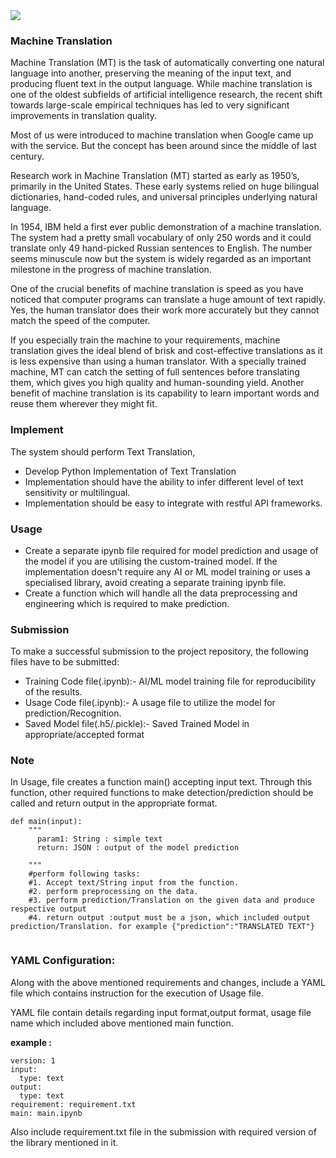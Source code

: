 <img src="https://miro.medium.com/focal/1200/675/34/29/0*KGcqYRXgidCzctW_.jpg">

### Machine Translation

Machine Translation (MT) is the task of automatically converting one natural language into another, preserving the meaning of the input text, and producing fluent text in the output language. While machine translation is one of the oldest subfields of artificial intelligence research, the recent shift towards large-scale empirical techniques has led to very significant improvements in translation quality. 

Most of us were introduced to machine translation when Google came up with the service. But the concept has been around since the middle of last century.

Research work in Machine Translation (MT) started as early as 1950’s, primarily in the United States. These early systems relied on huge bilingual dictionaries, hand-coded rules, and universal principles underlying natural language.

In 1954, IBM held a first ever public demonstration of a machine translation. The system had a pretty small vocabulary of only 250 words and it could translate only 49 hand-picked Russian sentences to English. The number seems minuscule now but the system is widely regarded as an important milestone in the progress of machine translation.

One of the crucial benefits of machine translation is speed as you have noticed that computer programs can translate a huge amount of text rapidly. Yes, the human translator does their work more accurately but they cannot match the speed of the computer.

If you especially train the machine to your requirements, machine translation gives the ideal blend of brisk and cost-effective translations as it is less expensive than using a human translator. With a specially trained machine, MT can catch the setting of full sentences before translating them, which gives you high quality and human-sounding yield. Another benefit of machine translation is its capability to learn important words and reuse them wherever they might fit. 

### Implement

The system should perform Text Translation,

* Develop Python Implementation of Text Translation
* Implementation should have the ability to infer different level of text sensitivity or multilingual.
* Implementation should be easy to integrate with restful API frameworks.

### Usage

* Create a separate ipynb file required for model prediction and usage of the model if you are utilising the custom-trained model. If the implementation doesn't require any AI or ML model training or uses a specialised library, avoid creating a separate training ipynb file.
* Create a function which will handle all the data preprocessing and engineering which is required to make prediction.

### Submission

To make a successful submission to the project repository, the following files have to be submitted:

* Training Code file(.ipynb):- AI/ML model training file for reproducibility of the results.
* Usage Code file(.ipynb):- A usage file to utilize the model for prediction/Recognition.
* Saved Model file(.h5/.pickle):- Saved Trained Model in appropriate/accepted format


### Note

In Usage, file creates a function main() accepting  input text. Through this function, other required functions to make detection/prediction should be called and return output in the appropriate format.

```
def main(input):  
    """
      param1: String : simple text
      return: JSON : output of the model prediction

    """
    #perform following tasks:
    #1. Accept text/String input from the function.
    #2. perform preprocessing on the data.
    #3. perform prediction/Translation on the given data and produce respective output
    #4. return output :output must be a json, which included output prediction/Translation. for example {"prediction":"TRANSLATED TEXT"}
    
```
### YAML Configuration:

Along with the above mentioned requirements and changes, include a YAML file which contains instruction for the execution of Usage file.

YAML file contain details regarding input format,output format, usage file name which included above mentioned main function.

**example :**

```
version: 1
input:
  type: text
output:
  type: text
requirement: requirement.txt
main: main.ipynb
```

Also include requirement.txt file in the submission with required version of the library mentioned in it.